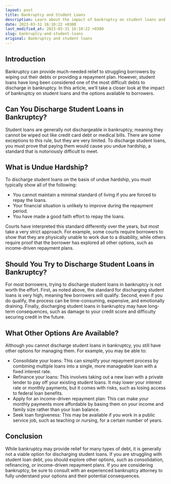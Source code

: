 ```yaml
---
layout: post
title: Bankruptcy and Student Loans
description: Learn about the impact of bankruptcy on student loans and the options available to borrowers.
date: 2023-03-31 16:10:22 +0300
last_modified_at: 2023-03-31 16:10:22 +0300
slug: bankruptcy-and-student-loans
original: Bankruptcy and student loans
---
```

## Introduction

Bankruptcy can provide much-needed relief to struggling borrowers by wiping out their debts or providing a repayment plan. However, student loans have long been considered one of the most difficult debts to discharge in bankruptcy. In this article, we’ll take a closer look at the impact of bankruptcy on student loans and the options available to borrowers.

## Can You Discharge Student Loans in Bankruptcy?

Student loans are generally not dischargeable in bankruptcy, meaning they cannot be wiped out like credit card debt or medical bills. There are some exceptions to this rule, but they are very limited. To discharge student loans, you must prove that paying them would cause you undue hardship, a standard that is notoriously difficult to meet.

## What is Undue Hardship?

To discharge student loans on the basis of undue hardship, you must typically show all of the following:

- You cannot maintain a minimal standard of living if you are forced to repay the loans.
- Your financial situation is unlikely to improve during the repayment period.
- You have made a good faith effort to repay the loans.

Courts have interpreted this standard differently over the years, but most take a very strict approach. For example, some courts require borrowers to show that they are physically unable to work due to a disability, while others require proof that the borrower has explored all other options, such as income-driven repayment plans.

## Should You Try to Discharge Student Loans in Bankruptcy?

For most borrowers, trying to discharge student loans in bankruptcy is not worth the effort. First, as noted above, the standard for discharging student loans is very high, meaning few borrowers will qualify. Second, even if you do qualify, the process can be time-consuming, expensive, and emotionally draining. Finally, discharging student loans in bankruptcy may have long-term consequences, such as damage to your credit score and difficulty securing credit in the future.

## What Other Options Are Available?

Although you cannot discharge student loans in bankruptcy, you still have other options for managing them. For example, you may be able to:

- Consolidate your loans: This can simplify your repayment process by combining multiple loans into a single, more manageable loan with a fixed interest rate.
- Refinance your loans: This involves taking out a new loan with a private lender to pay off your existing student loans. It may lower your interest rate or monthly payments, but it comes with risks, such as losing access to federal loan benefits.
- Apply for an income-driven repayment plan: This can make your monthly payments more affordable by basing them on your income and family size rather than your loan balance.
- Seek loan forgiveness: This may be available if you work in a public service job, such as teaching or nursing, for a certain number of years.

## Conclusion

While bankruptcy may provide relief for many types of debt, it is generally not a viable option for discharging student loans. If you are struggling with student loan debt, you should explore other options, such as consolidation, refinancing, or income-driven repayment plans. If you are considering bankruptcy, be sure to consult with an experienced bankruptcy attorney to fully understand your options and their potential consequences.